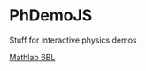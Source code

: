 # PhDemoJS
Stuff for interactive physics demos


[Mathlab 6BL](https://kapawlak.github.io/PhDemoJS/Apps/MathLab/MathLab.html)
